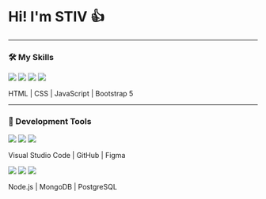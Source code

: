 # Hi! I'm STIV 👍

---

### 🛠 My Skills

<div>
    <img src="https://img.icons8.com/color/48/000000/html-5--v1.png"/>
    <img src="https://img.icons8.com/color/48/000000/css3.png"/>
    <img src="https://img.icons8.com/color/48/000000/javascript.png"/>
    <img src="https://img.icons8.com/color/48/000000/angular.png"/>
</div>

HTML | CSS | JavaScript | Bootstrap 5

---

### 🧰 Development Tools

<div>
    <img src="https://img.icons8.com/color/48/000000/visual-studio-code-2019.png"/>
    <img src="https://img.icons8.com/ios-glyphs/48/000000/github.png"/>
    <img src="https://img.icons8.com/color/48/000000/figma.png"/>
</div>

Visual Studio Code | GitHub | Figma



<div>
    <img src="https://img.icons8.com/color/48/000000/nodejs.png"/>
    <img src="https://img.icons8.com/color/48/000000/mongodb.png"/>
    <img src="https://img.icons8.com/color/48/000000/postgreesql.png"/>
</div>

Node.js | MongoDB | PostgreSQL

